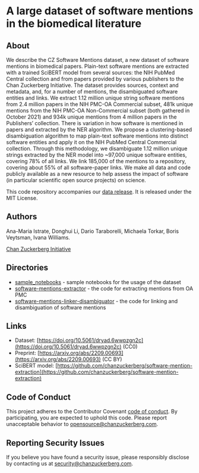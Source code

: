 # A large dataset of software mentions in the biomedical literature

## About
We describe the CZ Software Mentions dataset, a new dataset of software mentions in biomedical papers. Plain-text software mentions are extracted with a trained SciBERT model from several sources: the NIH PubMed Central collection and from papers provided by various publishers to the Chan Zuckerberg Initiative. The dataset provides sources, context and metadata, and, for a number of mentions, the disambiguated software entities and links. We extract 1.12 million unique string software mentions from 2.4 million papers in the NIH PMC-OA Commercial subset, 481k unique mentions from the NIH PMC-OA Non-Commercial subset (both gathered in October 2021) and 934k unique mentions from 4 million papers in the Publishers’ collection. There is variation in how software is mentioned in papers and extracted by the NER algorithm. We propose a clustering-based disambiguation algorithm to map plain-text software mentions into distinct software entities and apply it on the NIH PubMed Central Commercial collection. Through this methodology, we disambiguate 1.12 million unique strings extracted by the NER model into ~97,000 unique software entities, covering 78% of all links. We link 185,000 of the mentions to a repository, covering about 55% of all software-paper links.  We make all data and code publicly available as a new resource to help assess the impact of software (in particular scientific open source projects) on science.

This code repository accompanies our [data release](https://doi.org/10.5061/dryad.6wwpzgn2c). It is released under the MIT License.

## Authors

Ana-Maria Istrate,
Donghui Li,
Dario Taraborelli,
Michaela Torkar,
Boris Veytsman,
Ivana Williams.

[Chan Zuckerberg Initiative](https://chanzuckerberg.com) 


## Directories

* [sample_notebooks](sample_notebooks) - sample notebooks for the usage of the dataset
* [software-mentions-extractor](software-mentions-extractor) - the code for extracting mentions from OA PMC
* [software-mentions-linker-disambiguator](software-mentions-linker-disambiguator) - the code for linking and disambiguation of software mentions

## Links

* Dataset: [https://doi.org/10.5061/dryad.6wwpzgn2c](https://doi.org/10.5061/dryad.6wwpzgn2c) (CC0)
* Preprint: [https://arxiv.org/abs/2209.00693](https://arxiv.org/abs/2209.00693) (CC BY)
* SciBERT model: [https://github.com/chanzuckerberg/software-mention-extraction](https://github.com/chanzuckerberg/software-mention-extraction)


## Code of Conduct

This project adheres to the Contributor Covenant [code of conduct](https://github.com/chanzuckerberg/.github/blob/master/CODE_OF_CONDUCT.md). By participating, you are expected to uphold this code. Please report unacceptable behavior to [opensource@chanzuckerberg.com](mailto:opensource@chanzuckerberg.com).

## Reporting Security Issues

If you believe you have found a security issue, please responsibly disclose by contacting us at [security@chanzuckerberg.com](mailto:security@chanzuckerberg.com).
